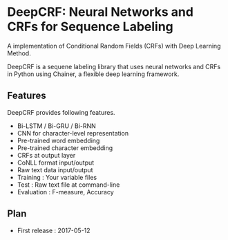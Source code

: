 # DeepCRF: Neural Networks and CRFs for Sequence Labeling
A implementation of Conditional Random Fields (CRFs) with Deep Learning Method.

DeepCRF is a sequene labeling library that uses neural networks and CRFs in Python using Chainer, a flexible deep learning framework.

## Features
DeepCRF provides following features.
- Bi-LSTM / Bi-GRU / Bi-RNN
- CNN for character-level representation
- Pre-trained word embedding
- Pre-trained character embedding
- CRFs at output layer
- CoNLL format input/output
- Raw text data input/output
- Training : Your variable files
- Test : Raw text file at command-line
- Evaluation : F-measure, Accuracy

## Plan 
- First release : 2017-05-12


